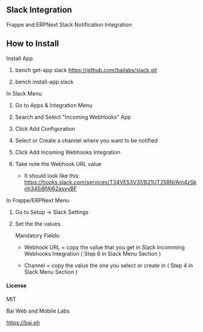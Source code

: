 ## Slack Integration 

Frappe and ERPNext Slack Notification Integration

## How to Install
Install App

1. bench get-app slack https://github.com/bailabs/slack.git

2. bench install-app slack




In Slack Menu

1. Go to Apps & Integration Menu

2. Search and Select "Incoming WebHooks" App

3. Click Add Configuration

4. Select or Create a channel where you want to be notified

5. Click Add Incoming Webhooks Integration

6. Take note the Webhook URL value

    * It should look like this: https://hooks.slack.com/services/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



In Frappe/ERPNext Menu

1. Go to Setup -> Slack Settings

2. Set the the values.

    Mandatory Fields:

      * Webhook URL  = copy the value that you get in Slack Incomming Webhooks Integration ( Step 6 in Slack Menu Section )

      * Channel = copy the value the one you select or create in ( Step 4 in Slack Menu Section )

#### License

MIT


Bai Web and Mobile Labs

https://bai.ph
